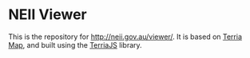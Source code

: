 NEII Viewer
==========

This is the repository for http://neii.gov.au/viewer/. It is based on [Terria Map](https://github.com/TerriaJS/map), and
built using the [TerriaJS](https://github.com/TerriaJS/TerriaJS) library.
